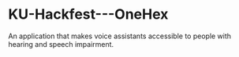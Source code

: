 # KU-Hackfest---OneHex
An application that makes voice assistants accessible to people with hearing and speech impairment. 

